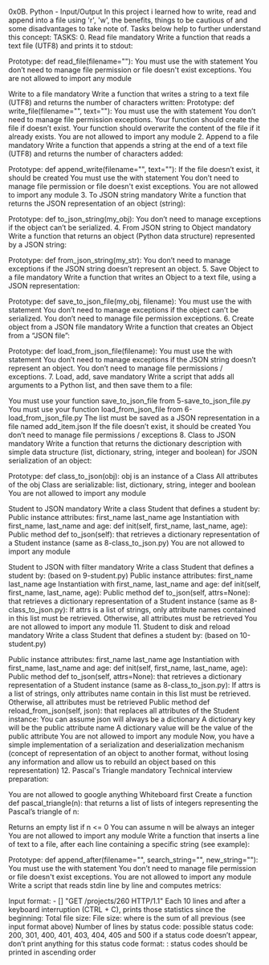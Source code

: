 0x0B. Python - Input/Output In this project i learned how to write, read and append into a file using 'r', 'w', the benefits, things to be cautious of and some disadvantages to take note of. Tasks below help to further understand this concept: TASKS: 0. Read file mandatory Write a function that reads a text file (UTF8) and prints it to stdout:

Prototype: def read_file(filename=""): You must use the with statement You don’t need to manage file permission or file doesn't exist exceptions. You are not allowed to import any module

Write to a file mandatory Write a function that writes a string to a text file (UTF8) and returns the number of characters written:
Prototype: def write_file(filename="", text=""): You must use the with statement You don’t need to manage file permission exceptions. Your function should create the file if doesn’t exist. Your function should overwrite the content of the file if it already exists. You are not allowed to import any module 2. Append to a file mandatory Write a function that appends a string at the end of a text file (UTF8) and returns the number of characters added:

Prototype: def append_write(filename="", text=""): If the file doesn’t exist, it should be created You must use the with statement You don’t need to manage file permission or file doesn't exist exceptions. You are not allowed to import any module 3. To JSON string mandatory Write a function that returns the JSON representation of an object (string):

Prototype: def to_json_string(my_obj): You don’t need to manage exceptions if the object can’t be serialized. 4. From JSON string to Object mandatory Write a function that returns an object (Python data structure) represented by a JSON string:

Prototype: def from_json_string(my_str): You don’t need to manage exceptions if the JSON string doesn’t represent an object. 5. Save Object to a file mandatory Write a function that writes an Object to a text file, using a JSON representation:

Prototype: def save_to_json_file(my_obj, filename): You must use the with statement You don’t need to manage exceptions if the object can’t be serialized. You don’t need to manage file permission exceptions. 6. Create object from a JSON file mandatory Write a function that creates an Object from a “JSON file”:

Prototype: def load_from_json_file(filename): You must use the with statement You don’t need to manage exceptions if the JSON string doesn’t represent an object. You don’t need to manage file permissions / exceptions. 7. Load, add, save mandatory Write a script that adds all arguments to a Python list, and then save them to a file:

You must use your function save_to_json_file from 5-save_to_json_file.py You must use your function load_from_json_file from 6-load_from_json_file.py The list must be saved as a JSON representation in a file named add_item.json If the file doesn’t exist, it should be created You don’t need to manage file permissions / exceptions 8. Class to JSON mandatory Write a function that returns the dictionary description with simple data structure (list, dictionary, string, integer and boolean) for JSON serialization of an object:

Prototype: def class_to_json(obj): obj is an instance of a Class All attributes of the obj Class are serializable: list, dictionary, string, integer and boolean You are not allowed to import any module

Student to JSON mandatory Write a class Student that defines a student by:
Public instance attributes: first_name last_name age Instantiation with first_name, last_name and age: def init(self, first_name, last_name, age): Public method def to_json(self): that retrieves a dictionary representation of a Student instance (same as 8-class_to_json.py) You are not allowed to import any module

Student to JSON with filter mandatory Write a class Student that defines a student by: (based on 9-student.py)
Public instance attributes: first_name last_name age Instantiation with first_name, last_name and age: def init(self, first_name, last_name, age): Public method def to_json(self, attrs=None): that retrieves a dictionary representation of a Student instance (same as 8-class_to_json.py): If attrs is a list of strings, only attribute names contained in this list must be retrieved. Otherwise, all attributes must be retrieved You are not allowed to import any module 11. Student to disk and reload mandatory Write a class Student that defines a student by: (based on 10-student.py)

Public instance attributes: first_name last_name age Instantiation with first_name, last_name and age: def init(self, first_name, last_name, age): Public method def to_json(self, attrs=None): that retrieves a dictionary representation of a Student instance (same as 8-class_to_json.py): If attrs is a list of strings, only attributes name contain in this list must be retrieved. Otherwise, all attributes must be retrieved Public method def reload_from_json(self, json): that replaces all attributes of the Student instance: You can assume json will always be a dictionary A dictionary key will be the public attribute name A dictionary value will be the value of the public attribute You are not allowed to import any module Now, you have a simple implementation of a serialization and deserialization mechanism (concept of representation of an object to another format, without losing any information and allow us to rebuild an object based on this representation) 12. Pascal's Triangle mandatory Technical interview preparation:

You are not allowed to google anything Whiteboard first Create a function def pascal_triangle(n): that returns a list of lists of integers representing the Pascal’s triangle of n:

Returns an empty list if n <= 0 You can assume n will be always an integer You are not allowed to import any module Write a function that inserts a line of text to a file, after each line containing a specific string (see example):

Prototype: def append_after(filename="", search_string="", new_string=""): You must use the with statement You don’t need to manage file permission or file doesn't exist exceptions. You are not allowed to import any module Write a script that reads stdin line by line and computes metrics:

Input format: - [] "GET /projects/260 HTTP/1.1" Each 10 lines and after a keyboard interruption (CTRL + C), prints those statistics since the beginning: Total file size: File size: where is the sum of all previous (see input format above) Number of lines by status code: possible status code: 200, 301, 400, 401, 403, 404, 405 and 500 if a status code doesn’t appear, don’t print anything for this status code format: : status codes should be printed in ascending order
